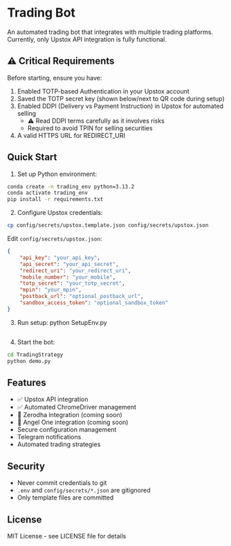 # Trading Bot

An automated trading bot that integrates with multiple trading platforms. Currently, only Upstox API integration is fully functional.

## ⚠️ Critical Requirements

Before starting, ensure you have:
1. Enabled TOTP-based Authentication in your Upstox account
2. Saved the TOTP secret key (shown below/next to QR code during setup)
3. Enabled DDPI (Delivery vs Payment Instruction) in Upstox for automated selling
   - ⚠️ Read DDPI terms carefully as it involves risks
   - Required to avoid TPIN for selling securities
4. A valid HTTPS URL for REDIRECT_URI

## Quick Start

1. Set up Python environment:
```bash
conda create -n trading_env python=3.13.2
conda activate trading_env
pip install -r requirements.txt
```

2. Configure Upstox credentials:
```bash
cp config/secrets/upstox.template.json config/secrets/upstox.json
```

Edit `config/secrets/upstox.json`:
```json
{
    "api_key": "your_api_key",
    "api_secret": "your_api_secret",
    "redirect_uri": "your_redirect_uri",
    "mobile_number": "your_mobile",
    "totp_secret": "your_totp_secret",
    "mpin": "your_mpin",
    "postback_url": "optional_postback_url",
    "sandbox_access_token": "optional_sandbox_token"
}
```

3. Run setup:
python SetupEnv.py
```
```

4. Start the bot:
```bash
cd TradingStrategy
python demo.py
```

## Features

- ✅ Upstox API integration
- ✅ Automated ChromeDriver management
- 🚧 Zerodha integration (coming soon)
- 🚧 Angel One integration (coming soon)
- Secure configuration management
- Telegram notifications
- Automated trading strategies

## Security

- Never commit credentials to git
- `.env` and `config/secrets/*.json` are gitignored
- Only template files are committed

## License

MIT License - see LICENSE file for details
